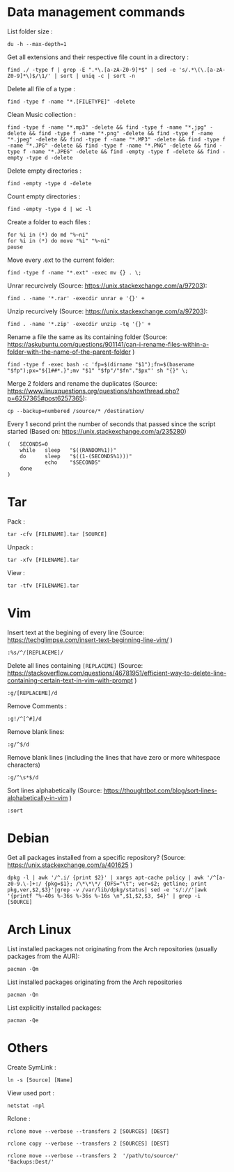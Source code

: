# Data management commands

List folder size : 
```
du -h --max-depth=1
```

Get all extensions and their respective file count in a directory : 
```
find ./ -type f | grep -E ".*\.[a-zA-Z0-9]*$" | sed -e 's/.*\(\.[a-zA-Z0-9]*\)$/\1/' | sort | uniq -c | sort -n
```

Delete all file of a type : 
```
find -type f -name "*.[FILETYPE]" -delete
```

Clean Music collection : 
```
find -type f -name "*.mp3" -delete && find -type f -name "*.jpg" -delete && find -type f -name "*.png" -delete && find -type f -name "*.jpeg" -delete && find -type f -name "*.MP3" -delete && find -type f -name "*.JPG" -delete && find -type f -name "*.PNG" -delete && find -type f -name "*.JPEG" -delete && find -empty -type f -delete && find -empty -type d -delete
```

Delete empty directories :
```
find -empty -type d -delete
```

Count empty directories :
```
find -empty -type d | wc -l
```

Create a folder to each files :
```
for %i in (*) do md "%~ni"
for %i in (*) do move "%i" "%~ni"
pause
```

Move every .ext to the current folder:
```
find -type f -name "*.ext" -exec mv {} . \;
```

Unrar recurcively (Source: https://unix.stackexchange.com/a/97203):
```
find . -name '*.rar' -execdir unrar e '{}' +
```

Unzip recurcively (Source: https://unix.stackexchange.com/a/97203):
```
find . -name '*.zip' -execdir unzip -tq '{}' +
```

Rename a file the same as its containing folder (Source: https://askubuntu.com/questions/901141/can-i-rename-files-within-a-folder-with-the-name-of-the-parent-folder )
```
find -type f -exec bash -c 'fp=$(dirname "$1");fn=$(basename "$fp");px="${1##*.}";mv "$1" "$fp"/"$fn"."$px"' sh "{}" \;
```

Merge 2 folders and rename the duplicates (Source: https://www.linuxquestions.org/questions/showthread.php?p=6257365#post6257365):
```
cp --backup=numbered /source/* /destination/
```

Every 1 second print the number of seconds that passed since the script started (Based on: https://unix.stackexchange.com/a/235280)
```
(   SECONDS=0
    while   sleep   "$((RANDOM%1))"
    do      sleep   "$((1-(SECONDS%1)))"
            echo    "$SECONDS"
    done
)
```


# Tar

Pack :
```
tar -cfv [FILENAME].tar [SOURCE]
```

Unpack :
```
tar -xfv [FILENAME].tar
```

View :
```
tar -tfv [FILENAME].tar
```


# Vim

Insert text at the begining of every line (Source: https://techglimpse.com/insert-text-beginning-line-vim/ )
```
:%s/^/[REPLACEME]/
```

Delete all lines containing `[REPLACEME]` (Source: https://stackoverflow.com/questions/46781951/efficient-way-to-delete-line-containing-certain-text-in-vim-with-prompt )

```
:g/[REPLACEME]/d
```

Remove Comments : 
```
:g!/^[^#]/d
```

Remove blank lines:
```
:g/^$/d
```

Remove blank lines (including the lines that have zero or more whitespace characters)  
```
:g/^\s*$/d
```

Sort lines alphabetically (Source: https://thoughtbot.com/blog/sort-lines-alphabetically-in-vim )

```
:sort
```


# Debian

Get all packages installed from a specific repository? (Source: https://unix.stackexchange.com/a/401625 )
```
dpkg -l | awk '/^.i/ {print $2}' | xargs apt-cache policy | awk '/^[a-z0-9.\-]+:/ {pkg=$1}; /\*\*\*/ {OFS="\t"; ver=$2; getline; print pkg,ver,$2,$3}'|grep -v /var/lib/dpkg/status| sed -e 's/://'|awk '{printf "%-40s %-36s %-36s %-16s \n",$1,$2,$3, $4}' | grep -i [SOURCE]
```


# Arch Linux

List installed packages not originating from the Arch repositories (usually packages from the AUR): 
```
pacman -Qm
```

List installed packages originating from the Arch repositories
```
pacman -Qn
```

List explicitly installed packages:

```
pacman -Qe
```


# Others

Create SymLink : 
```
ln -s [Source] [Name]
```

View used port : 
```
netstat -npl
```

Rclone :
```
rclone move --verbose --transfers 2 [SOURCES] [DEST]
```
```
rclone copy --verbose --transfers 2 [SOURCES] [DEST]
```
```
rclone move --verbose --transfers 2  '/path/to/source/' 'Backups:Dest/'
```
